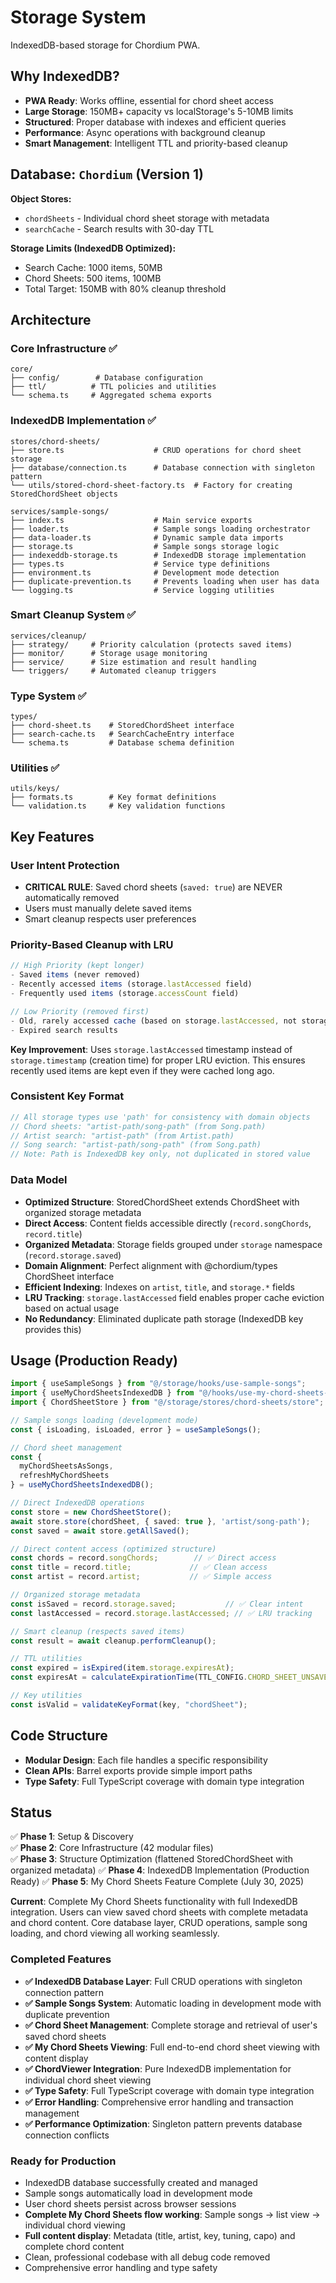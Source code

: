 # Storage System

IndexedDB-based storage for Chordium PWA.

## Why IndexedDB?

- **PWA Ready**: Works offline, essential for chord sheet access
- **Large Storage**: 150MB+ capacity vs localStorage's 5-10MB limits
- **Structured**: Proper database with indexes and efficient queries
- **Performance**: Async operations with background cleanup
- **Smart Management**: Intelligent TTL and priority-based cleanup

## Database: `Chordium` (Version 1)

**Object Stores:**

- `chordSheets` - Individual chord sheet storage with metadata
- `searchCache` - Search results with 30-day TTL

**Storage Limits (IndexedDB Optimized):**

- Search Cache: 1000 items, 50MB
- Chord Sheets: 500 items, 100MB
- Total Target: 150MB with 80% cleanup threshold

## Architecture

### Core Infrastructure ✅

```text
core/
├── config/        # Database configuration
├── ttl/          # TTL policies and utilities
└── schema.ts     # Aggregated schema exports
```

### IndexedDB Implementation ✅

```text
stores/chord-sheets/
├── store.ts                    # CRUD operations for chord sheet storage
├── database/connection.ts      # Database connection with singleton pattern
└── utils/stored-chord-sheet-factory.ts  # Factory for creating StoredChordSheet objects

services/sample-songs/
├── index.ts                    # Main service exports
├── loader.ts                   # Sample songs loading orchestrator
├── data-loader.ts              # Dynamic sample data imports
├── storage.ts                  # Sample songs storage logic
├── indexeddb-storage.ts        # IndexedDB storage implementation
├── types.ts                    # Service type definitions
├── environment.ts              # Development mode detection
├── duplicate-prevention.ts     # Prevents loading when user has data
└── logging.ts                  # Service logging utilities
```

### Smart Cleanup System ✅

```text
services/cleanup/
├── strategy/     # Priority calculation (protects saved items)
├── monitor/      # Storage usage monitoring
├── service/      # Size estimation and result handling
└── triggers/     # Automated cleanup triggers
```

### Type System ✅

```text
types/
├── chord-sheet.ts    # StoredChordSheet interface
├── search-cache.ts   # SearchCacheEntry interface  
└── schema.ts         # Database schema definition
```

### Utilities ✅

```text
utils/keys/
├── formats.ts        # Key format definitions
└── validation.ts     # Key validation functions
```

## Key Features

### **User Intent Protection**

- **CRITICAL RULE**: Saved chord sheets (`saved: true`) are NEVER automatically removed
- Users must manually delete saved items
- Smart cleanup respects user preferences

### **Priority-Based Cleanup with LRU**

```typescript
// High Priority (kept longer)
- Saved items (never removed)
- Recently accessed items (storage.lastAccessed field)
- Frequently used items (storage.accessCount field)

// Low Priority (removed first)  
- Old, rarely accessed cache (based on storage.lastAccessed, not storage.timestamp)
- Expired search results
```

**Key Improvement**: Uses `storage.lastAccessed` timestamp instead of `storage.timestamp` (creation time) for proper LRU eviction. This ensures recently used items are kept even if they were cached long ago.

### **Consistent Key Format**

```typescript
// All storage types use 'path' for consistency with domain objects
// Chord sheets: "artist-path/song-path" (from Song.path)
// Artist search: "artist-path" (from Artist.path)  
// Song search: "artist-path/song-path" (from Song.path)
// Note: Path is IndexedDB key only, not duplicated in stored value
```

### **Data Model**

- **Optimized Structure**: StoredChordSheet extends ChordSheet with organized storage metadata
- **Direct Access**: Content fields accessible directly (`record.songChords`, `record.title`)
- **Organized Metadata**: Storage fields grouped under `storage` namespace (`record.storage.saved`)
- **Domain Alignment**: Perfect alignment with @chordium/types ChordSheet interface
- **Efficient Indexing**: Indexes on `artist`, `title`, and `storage.*` fields
- **LRU Tracking**: `storage.lastAccessed` field enables proper cache eviction based on actual usage
- **No Redundancy**: Eliminated duplicate path storage (IndexedDB key provides this)

## Usage (Production Ready)

```typescript
import { useSampleSongs } from "@/storage/hooks/use-sample-songs";
import { useMyChordSheetsIndexedDB } from "@/hooks/use-my-chord-sheets-indexeddb";
import { ChordSheetStore } from "@/storage/stores/chord-sheets/store";

// Sample songs loading (development mode)
const { isLoading, isLoaded, error } = useSampleSongs();

// Chord sheet management
const { 
  myChordSheetsAsSongs, 
  refreshMyChordSheets 
} = useMyChordSheetsIndexedDB();

// Direct IndexedDB operations
const store = new ChordSheetStore();
await store.store(chordSheet, { saved: true }, 'artist/song-path');
const saved = await store.getAllSaved();

// Direct content access (optimized structure)
const chords = record.songChords;        // ✅ Direct access
const title = record.title;             // ✅ Clean access  
const artist = record.artist;           // ✅ Simple access

// Organized storage metadata
const isSaved = record.storage.saved;           // ✅ Clear intent
const lastAccessed = record.storage.lastAccessed; // ✅ LRU tracking

// Smart cleanup (respects saved items)
const result = await cleanup.performCleanup();

// TTL utilities
const expired = isExpired(item.storage.expiresAt);
const expiresAt = calculateExpirationTime(TTL_CONFIG.CHORD_SHEET_UNSAVED);

// Key utilities
const isValid = validateKeyFormat(key, "chordSheet");
```

## Code Structure

- **Modular Design**: Each file handles a specific responsibility
- **Clean APIs**: Barrel exports provide simple import paths
- **Type Safety**: Full TypeScript coverage with domain type integration

## Status

✅ **Phase 1**: Setup & Discovery  
✅ **Phase 2**: Core Infrastructure (42 modular files)  
✅ **Phase 3**: Structure Optimization (flattened StoredChordSheet with organized metadata)
✅ **Phase 4**: IndexedDB Implementation (Production Ready)
✅ **Phase 5**: My Chord Sheets Feature Complete (July 30, 2025)

**Current**: Complete My Chord Sheets functionality with full IndexedDB integration. Users can view saved chord sheets with complete metadata and chord content. Core database layer, CRUD operations, sample song loading, and chord viewing all working seamlessly.

### Completed Features

- **✅ IndexedDB Database Layer**: Full CRUD operations with singleton connection pattern
- **✅ Sample Songs System**: Automatic loading in development mode with duplicate prevention  
- **✅ Chord Sheet Management**: Complete storage and retrieval of user's saved chord sheets
- **✅ My Chord Sheets Viewing**: Full end-to-end chord sheet viewing with content display
- **✅ ChordViewer Integration**: Pure IndexedDB implementation for individual chord sheet viewing
- **✅ Type Safety**: Full TypeScript coverage with domain type integration
- **✅ Error Handling**: Comprehensive error handling and transaction management
- **✅ Performance Optimization**: Singleton pattern prevents database connection conflicts

### Ready for Production

- IndexedDB database successfully created and managed
- Sample songs automatically load in development mode
- User chord sheets persist across browser sessions  
- **Complete My Chord Sheets flow working**: Sample songs → list view → individual chord viewing
- **Full content display**: Metadata (title, artist, key, tuning, capo) and complete chord content
- Clean, professional codebase with all debug code removed
- Comprehensive error handling and type safety
